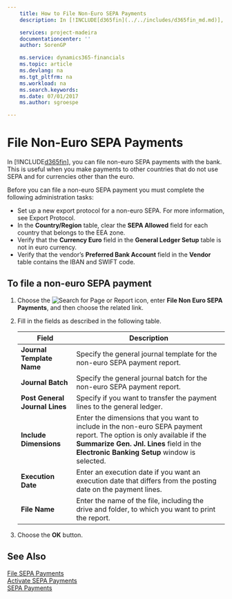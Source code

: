 ```yaml
---
    title: How to File Non-Euro SEPA Payments
    description: In [!INCLUDE[d365fin](../../includes/d365fin_md.md)], you can file non-euro SEPA payments with the bank. This is useful when you make payments to other countries that do not use SEPA and for currencies other than the euro.

    services: project-madeira
    documentationcenter: ''
    author: SorenGP

    ms.service: dynamics365-financials
    ms.topic: article
    ms.devlang: na
    ms.tgt_pltfrm: na
    ms.workload: na
    ms.search.keywords:
    ms.date: 07/01/2017
    ms.author: sgroespe

---
```

# File Non-Euro SEPA Payments
In [!INCLUDE[d365fin](../../includes/d365fin_md.md)], you can file non-euro SEPA payments with the bank. This is useful when you make payments to other countries that do not use SEPA and for currencies other than the euro.  

Before you can file a non-euro SEPA payment you must complete the following administration tasks:  

- Set up a new export protocol for a non-euro SEPA. For more information, see Export Protocol.  
- In the **Country/Region** table, clear the **SEPA Allowed** field for each country that belongs to the EEA zone.  
- Verify that the **Currency Euro** field in the **General Ledger Setup** table is not in euro currency.  
- Verify that the vendor’s **Preferred Bank Account** field in the **Vendor** table contains the IBAN and SWIFT code.  

## To file a non-euro SEPA payment  

1.  Choose the ![Search for Page or Report](../../media/ui-search/search_small.png "Search for Page or Report icon") icon, enter **File Non Euro SEPA Payments**, and then choose the related link.  
2.  Fill in the fields as described in the following table.  

    |Field|Description|  
    |---------------------------------|---------------------------------------|  
    |**Journal Template Name**|Specify the general journal template for the non-euro SEPA payment report.|  
    |**Journal Batch**|Specify the general journal batch for the non-euro SEPA payment report.|  
    |**Post General Journal Lines**|Specify if you want to transfer the payment lines to the general ledger.|  
    |**Include Dimensions**|Enter the dimensions that you want to include in the non-euro SEPA payment report. The option is only available if the **Summarize Gen. Jnl. Lines** field in the **Electronic Banking Setup** window is selected.|  
    |**Execution Date**|Enter an execution date if you want an execution date that differs from the posting date on the payment lines.|  
    |**File Name**|Enter the name of the file, including the drive and folder, to which you want to print the report.|  

3.  Choose the **OK** button.  

## See Also  
 [File SEPA Payments](how-to-file-sepa-payments.md)   
 [Activate SEPA Payments](how-to-activate-sepa-payments.md)   
 [SEPA Payments](sepa-payments.md)
